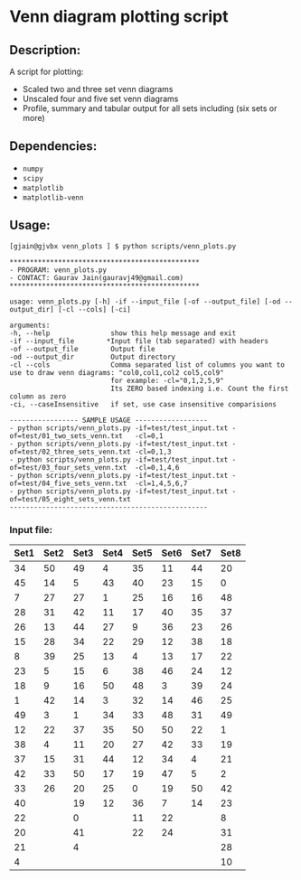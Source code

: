 Venn diagram plotting script
====================================================

## Description: 
A script for plotting:
* Scaled two and three set venn diagrams
* Unscaled four and five set venn diagrams 
* Profile, summary and tabular output for all sets including (six sets or more)

## Dependencies:
* ``numpy``
* ``scipy``
* ``matplotlib``
* ``matplotlib-venn``

## Usage:
```
[gjain@gjvbx venn_plots ] $ python scripts/venn_plots.py 

***********************************************
- PROGRAM: venn_plots.py
- CONTACT: Gaurav Jain(gauravj49@gmail.com)
***********************************************

usage: venn_plots.py [-h] -if --input_file [-of --output_file] [-od --output_dir] [-cl --cols] [-ci]

arguments:
-h, --help               show this help message and exit
-if --input_file        *Input file (tab separated) with headers
-of --output_file        Output file
-od --output_dir         Output directory
-cl --cols               Comma separated list of columns you want to use to draw venn diagrams: "col0,col1,col2 col5,col9" 
                         for example: -cl="0,1,2,5,9"
                         Its ZERO based indexing i.e. Count the first column as zero 
-ci, --caseInsensitive   if set, use case insensitive comparisions

----------------- SAMPLE USAGE ------------------
- python scripts/venn_plots.py -if=test/test_input.txt -of=test/01_two_sets_venn.txt   -cl=0,1
- python scripts/venn_plots.py -if=test/test_input.txt -of=test/02_three_sets_venn.txt -cl=0,1,3
- python scripts/venn_plots.py -if=test/test_input.txt -of=test/03_four_sets_venn.txt  -cl=0,1,4,6
- python scripts/venn_plots.py -if=test/test_input.txt -of=test/04_five_sets_venn.txt  -cl=1,4,5,6,7
- python scripts/venn_plots.py -if=test/test_input.txt -of=test/05_eight_sets_venn.txt
-------------------------------------------------
```

### Input file:

| Set1 | Set2 | Set3 | Set4 | Set5 | Set6 | Set7 | Set8 |
| ---- |----- | ---- | ---- | ---- |----- | ---- | ---- |
|   34 |   50 |   49 |    4 |   35 |   11 |   44 |   20 |
|   45 |   14 |    5 |   43 |   40 |   23 |   15 |    0 |
|    7 |   27 |   27 |    1 |   25 |   16 |   16 |   48 |
|   28 |   31 |   42 |   11 |   17 |   40 |   35 |   37 |
|   26 |   13 |   44 |   27 |    9 |   36 |   23 |   26 |
|   15 |   28 |   34 |   22 |   29 |   12 |   38 |   18 |
|    8 |   39 |   25 |   13 |    4 |   13 |   17 |   22 |
|   23 |    5 |   15 |    6 |   38 |   46 |   24 |   12 |
|   18 |    9 |   16 |   50 |   48 |    3 |   39 |   24 |
|    1 |   42 |   14 |    3 |   32 |   14 |   46 |   25 |
|   49 |    3 |    1 |   34 |   33 |   48 |   31 |   49 |
|   12 |   22 |   37 |   35 |   50 |   50 |   22 |    1 |
|   38 |    4 |   11 |   20 |   27 |   42 |   33 |   19 |
|   37 |   15 |   31 |   44 |   12 |   34 |    4 |   21 |
|   42 |   33 |   50 |   17 |   19 |   47 |    5 |    2 |
|   33 |   26 |   20 |   25 |    0 |   19 |   50 |   42 |
|   40 |      |   19 |   12 |   36 |    7 |   14 |   23 |
|   22 |      |    0 |      |   11 |   22 |      |    8 |
|   20 |      |   41 |      |   22 |   24 |      |   31 |
|   21 |      |    4 |      |      |      |      |   28 |
|    4 |      |      |      |      |      |      |   10 |

